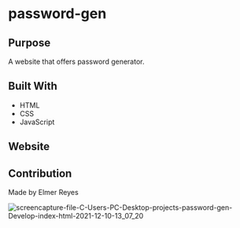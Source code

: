 # password-gen


## Purpose
A website that offers password generator.

## Built With
* HTML
* CSS
* JavaScript

## Website


## Contribution
Made by Elmer Reyes


![screencapture-file-C-Users-PC-Desktop-projects-password-gen-Develop-index-html-2021-12-10-13_07_20](https://user-images.githubusercontent.com/90116580/145628360-d34fa1df-3a34-431f-88e4-9f29ee6b65ef.png)

